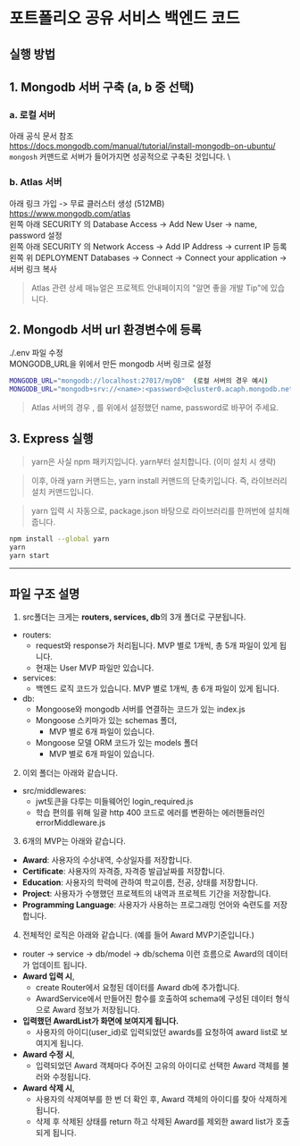 # 포트폴리오 공유 서비스 백엔드 코드

## 실행 방법

## 1. Mongodb 서버 구축 (a, b 중 선택)

### a. 로컬 서버

아래 공식 문서 참조 \
https://docs.mongodb.com/manual/tutorial/install-mongodb-on-ubuntu/ \
`mongosh` 커맨드로 서버가 들어가지면 성공적으로 구축된 것입니다. \

### b. Atlas 서버

아래 링크 가입 -> 무료 클러스터 생성 (512MB) \
https://www.mongodb.com/atlas \
왼쪽 아래 SECURITY 의 Database Access -> Add New User -> name, password 설정 \
왼쪽 아래 SECURITY 의 Network Access -> Add IP Address -> current IP 등록 \
왼쪽 위 DEPLOYMENT Databases -> Connect -> Connect your application -> 서버 링크 복사

> Atlas 관련 상세 매뉴얼은 프로젝트 안내페이지의 "알면 좋을 개발 Tip"에 있습니다.

## 2. Mongodb 서버 url 환경변수에 등록

./.env 파일 수정 \
MONGODB_URL을 위에서 만든 mongodb 서버 링크로 설정

```bash
MONGODB_URL="mongodb://localhost:27017/myDB"  (로컬 서버의 경우 예시)
MONGODB_URL="mongodb+srv://<name>:<password>@cluster0.acaph.mongodb.net/myDB?retryWrites=true&w=majority" (Atlas 서버의 경우 예시)
```

> Atlas 서버의 경우 <name>, <password>를 위에서 설정했던 name, password로 바꾸어 주세요.

## 3. Express 실행

> yarn은 사실 npm 패키지입니다. yarn부터 설치합니다. (이미 설치 시 생략)

> 이후, 아래 yarn 커맨드는, yarn install 커맨드의 단축키입니다. 즉, 라이브러리 설치 커맨드입니다.

> yarn 입력 시 자동으로, package.json 바탕으로 라이브러리를 한꺼번에 설치해 줍니다.

```bash
npm install --global yarn
yarn
yarn start
```

<hr />

## 파일 구조 설명

1. src폴더는 크게는 **routers, services, db**의 3개 폴더로 구분됩니다.

- routers:
  - request와 response가 처리됩니다. MVP 별로 1개씩, 총 5개 파일이 있게 됩니다.
  - 현재는 User MVP 파일만 있습니다.
- services:
  - 백엔드 로직 코드가 있습니다. MVP 별로 1개씩, 총 6개 파일이 있게 됩니다.
- db:
  - Mongoose와 mongodb 서버를 연결하는 코드가 있는 index.js
  - Mongoose 스키마가 있는 schemas 폴더,
    - MVP 별로 6개 파일이 있습니다.
  - Mongoose 모델 ORM 코드가 있는 models 폴더
    - MVP 별로 6개 파일이 있습니다.

2. 이외 폴더는 아래와 같습니다.

- src/middlewares:
  - jwt토큰을 다루는 미들웨어인 login_required.js
  - 학습 편의를 위해 일괄 http 400 코드로 에러를 변환하는 에러핸들러인 errorMiddleware.js

3. 6개의 MVP는 아래와 같습니다.

- **Award**: 사용자의 수상내역, 수상일자를 저장합니다.
- **Certificate**: 사용자의 자격증, 자격증 발급날짜를 저장합니다.
- **Education**: 사용자의 학력에 관하여 학교이름, 전공, 상태를 저장합니다.
- **Project**: 사용자가 수행했던 프로젝트의 내역과 프로젝트 기간을 저장합니다.
- **Programming Language**: 사용자가 사용하는 프로그래밍 언어와 숙련도를 저장합니다.

4. 전체적인 로직은 아래와 같습니다. (예를 들어 Award MVP기준입니다.)

- router -> service -> db/model -> db/schema 이런 흐름으로 Award의 데이터가 업데이트 됩니다.
- **Award 입력 시**, 
  - create Router에서 요청된 데이터를 Award db에 추가합니다.
  - AwardService에서 만들어진 함수를 호출하여 schema에 구성된 데이터 형식으로 Award 정보가 저장됩니다.
- **입력했던 AwardList가 화면에 보여지게 됩니다.**
  - 사용자의 아이디(user_id)로 입력되었던 awards를 요청하여 award list로 보여지게 됩니다.
- **Award 수정 시**, 
  - 입력되었던 Award 객체마다 주어진 고유의 아이디로 선택한 Award 객체를 불러와 수정됩니다.
- **Award 삭제 시**,
  - 사용자의 삭제여부를 한 번 더 확인 후, Award 객체의 아이디를 찾아 삭제하게 됩니다.
  - 삭제 후 삭제된 상태를 return 하고 삭제된 Award를 제외한 award list가 호출되게 됩니다.
